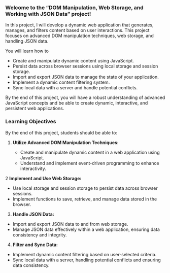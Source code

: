 ### Welcome to the “DOM Manipulation, Web Storage, and Working with JSON Data” project!

In this project, I will develop a dynamic web application that generates, manages, and filters content based on user interactions. This project focuses on advanced DOM manipulation techniques, web storage, and handling JSON data.

You will learn how to
- Create and manipulate dynamic content using JavaScript.
- Persist data across browser sessions using local storage and session storage.
- Import and export JSON data to manage the state of your application.
- Implement a dynamic content filtering system.
- Sync local data with a server and handle potential conflicts.

By the end of this project, you will have a robust understanding of advanced JavaScript concepts and be able to create dynamic, interactive, and persistent web applications.

### Learning Objectives

By the end of this project, students should be able to:

1. **Utilize Advanced DOM Manipulation Techniques:**

    - Create and manipulate dynamic content in a web application using JavaScript.
    - Understand and implement event-driven programming to enhance interactivity.

2 **Implement and Use Web Storage:**

- Use local storage and session storage to persist data across browser sessions.
- Implement functions to save, retrieve, and manage data stored in the browser.

3. **Handle JSON Data:**

- Import and export JSON data to and from web storage.
- Manage JSON data effectively within a web application, ensuring data consistency and integrity.

4. **Filter and Sync Data:**

- Implement dynamic content filtering based on user-selected criteria.
- Sync local data with a server, handling potential conflicts and ensuring data consistency.